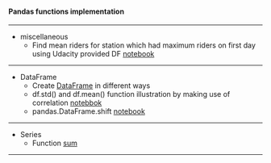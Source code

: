 #### Pandas functions implementation
---

 - miscellaneous
   - Find mean riders for station which had maximum riders on first day using Udacity provided DF [notebook](003_mean_riders_for_max_station.ipynb)
   
---
	
 - DataFrame
   - Create [DataFrame](001_DataFrame.ipynb) in different ways
   - df.std() and df.mean() function illustration by making use of correlation [notebbok](004_correlation.ipynb)
   - pandas.DataFrame.shift [notebook](005_shift.ipynb) 
---

 - Series
	- Function [sum](002_series.sum.ipynb)

---